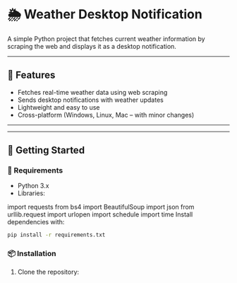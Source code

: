 # 🌦️ Weather Desktop Notification

A simple Python project that fetches current weather information by scraping the web and displays it as a desktop notification.

---

## 🧠 Features

- Fetches real-time weather data using web scraping
- Sends desktop notifications with weather updates
- Lightweight and easy to use
- Cross-platform (Windows, Linux, Mac – with minor changes)

---


---

## 🚀 Getting Started

### 🔧 Requirements

- Python 3.x
- Libraries:

import requests
from bs4 import BeautifulSoup
import json
from urllib.request import urlopen
import schedule 
import time
Install dependencies with:

```bash
pip install -r requirements.txt
```

### 📦 Installation

1. Clone the repository:

